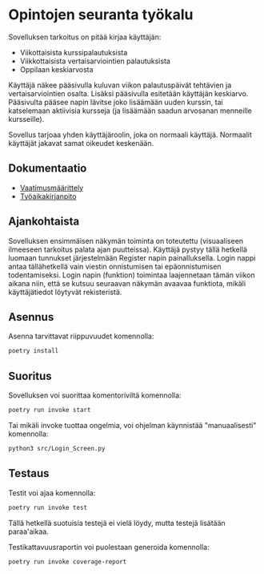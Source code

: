 # Opintojen seuranta työkalu
Sovelluksen tarkoitus on pitää kirjaa käyttäjän:
- Viikottaisista kurssipalautuksista
- Viikkottaisista vertaisarviointien palautuksista
- Oppilaan keskiarvosta

Käyttäjä näkee pääsivulla kuluvan viikon palautuspäivät tehtävien ja vertaisarviointien osalta.
Lisäksi pääsivulla esitetään käyttäjän keskiarvo.
Pääsivulta pääsee napin lävitse joko lisäämään uuden kurssin, tai katselemaan aktiivisia kursseja (ja lisäämään saadun arvosanan menneille kursseille).

Sovellus tarjoaa yhden käyttäjäroolin, joka on normaali käyttäjä. Normaalit käyttäjät jakavat samat oikeudet keskenään. 

## Dokumentaatio
- [Vaatimusmäärittely](https://github.com/kodtld/ot-harjoitustyo/blob/master/dokumentaatio/vaatimusm%C3%A4%C3%A4rittely.md)
- [Työaikakirjanpito](https://github.com/kodtld/ot-harjoitustyo/blob/master/dokumentaatio/ty%C3%B6aikakirjanpito.md)

## Ajankohtaista
Sovelluksen ensimmäisen näkymän toiminta on toteutettu (visuaaliseen ilmeeseen tarkoitus palata ajan puutteissa). Käyttäjä pystyy tällä hetkellä luomaan tunnukset järjestelmään Register napin painalluksella. Login nappi antaa tällähetkellä vain viestin onnistumisen tai epäonnistumisen todentamiseksi. Login napin (funktion) toimintaa laajennetaan tämän viikon aikana niin, että se kutsuu seuraavan näkymän avaavaa funktiota, mikäli käyttäjätiedot löytyvät rekisteristä.

## Asennus
Asenna tarvittavat riippuvuudet komennolla: 
```bash
poetry install
```
## Suoritus
Sovelluksen voi suorittaa komentoriviltä komennolla:
```bash
poetry run invoke start
```
Tai mikäli invoke tuottaa ongelmia, voi ohjelman käynnistää "manuaalisesti" komennolla:
```bash
python3 src/Login_Screen.py
```

## Testaus
Testit voi ajaa komennolla:
```bash
poetry run invoke test
```
Tällä hetkellä suotuisia testejä ei vielä löydy, mutta testejä lisätään paraa'aikaa.

Testikattavuusraportin voi puolestaan generoida komennolla:
```bash
poetry run invoke coverage-report
```

